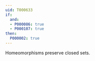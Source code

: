```yaml
---
uid: T000633
if:
  and:
  - P000086: true
  - P000107: true
then:
  P000002: true
---
```


Homeomorphisms preserve closed sets.